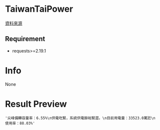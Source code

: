 # TaiwanTaiPower

[資料來源](https://www.taipower.com.tw/d006/loadGraph/loadGraph/data/loadpara.txt)

## Requirement
- requests>=2.19.1

# Info
None  

# Result Preview
```
'尖峰備轉容量率：6.55%\n供電吃緊，系統供電餘裕緊澀。\n目前用電量：33523.0萬瓩\n使用率：88.03%'
```

